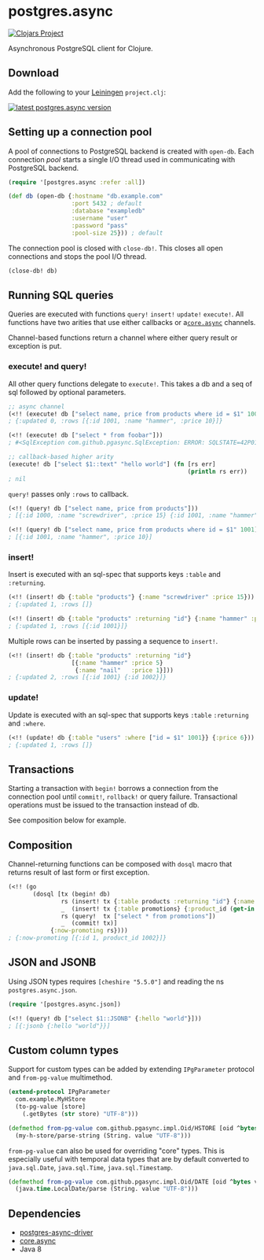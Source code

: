 postgres.async
==============

[![Clojars Project](https://img.shields.io/clojars/v/alaisi/postgres.async.svg)](https://clojars.org/alaisi/postgres.async)

Asynchronous PostgreSQL client for Clojure.

## Download

Add the following to your [Leiningen](http://github.com/technomancy/leiningen) `project.clj`:

[![latest postgres.async version](https://clojars.org/alaisi/postgres.async/latest-version.svg)](https://clojars.org/alaisi/postgres.async)

## Setting up a connection pool

A pool of connections to PostgreSQL backend is created with `open-db`. Each connection *pool* starts a single I/O thread used in communicating with PostgreSQL backend.

```clojure
(require '[postgres.async :refer :all])

(def db (open-db {:hostname "db.example.com"
                  :port 5432 ; default
                  :database "exampledb"
                  :username "user"
                  :password "pass"
                  :pool-size 25})) ; default
```

The connection pool is closed with `close-db!`. This closes all open connections and stops the pool I/O thread.

```clojure
(close-db! db)
```

## Running SQL queries

Queries are executed with functions `query!` `insert!` `update!` `execute!`. All functions have two arities that use either callbacks or  a[`core.async`](https://github.com/clojure/core.async) channels.

Channel-based functions return a channel where either query result or exception is put.

### execute! and query!

All other query functions delegate to `execute!`. This takes a db and a seq of sql followed by optional parameters.

```clojure
;; async channel
(<!! (execute! db ["select name, price from products where id = $1" 1001]))
; {:updated 0, :rows [{:id 1001, :name "hammer", :price 10}]}

(<!! (execute! db ["select * from foobar"]))
; #<SqlException com.github.pgasync.SqlException: ERROR: SQLSTATE=42P01, MESSAGE=relation "foobar" does not exist>

;; callback-based higher arity
(execute! db ["select $1::text" "hello world"] (fn [rs err]
                                                   (println rs err))
; nil
```

`query!` passes only `:rows` to callback.

```clojure
(<!! (query! db ["select name, price from products"]))
; [{:id 1000, :name "screwdriver", :price 15} {:id 1001, :name "hammer", :price 10}]

(<!! (query! db ["select name, price from products where id = $1" 1001]))
; [{:id 1001, :name "hammer", :price 10}]
```

### insert!

Insert is executed with an sql-spec that supports keys `:table` and `:returning`.

```clojure
(<!! (insert! db {:table "products"} {:name "screwdriver" :price 15}))
; {:updated 1, :rows []}

(<!! (insert! db {:table "products" :returning "id"} {:name "hammer" :price 5}))
; {:updated 1, :rows [{:id 1001}]}
```

Multiple rows can be inserted by passing a sequence to `insert!`.

```clojure
(<!! (insert! db {:table "products" :returning "id"}
                  [{:name "hammer" :price 5}
                   {:name "nail"   :price 1}]))
; {:updated 2, :rows [{:id 1001} {:id 1002}]}
```

### update!

Update is executed with an sql-spec that supports keys `:table` `:returning` and `:where`.

```clojure
(<!! (update! db {:table "users" :where ["id = $1" 1001}} {:price 6}))
; {:updated 1, :rows []}
```

## Transactions

Starting a transaction with `begin!` borrows a connection from the connection pool until `commit!`, `rollback!` or query failure. Transactional operations must be issued to the transaction instead of db.

See composition below for example.

## Composition

Channel-returning functions can be composed with `dosql` macro that returns result of last form or first exception.

```clojure
(<!! (go
       (dosql [tx (begin! db)
               rs (insert! tx {:table products :returning "id"} {:name "saw"})
               _  (insert! tx {:table promotions} {:product_id (get-in rs [:rows 0 :id])})
               rs (query!  tx ["select * from promotions"])
               _  (commit! tx)]
            {:now-promoting rs})))
; {:now-promoting [{:id 1, product_id 1002}]}
```

## JSON and JSONB

Using JSON types requires `[cheshire "5.5.0"]` and reading the ns `postgres.async.json`. 

```clojure
(require '[postgres.async.json])

(<!! (query! db ["select $1::JSONB" {:hello "world"}]))
; [{:jsonb {:hello "world"}}]
```

## Custom column types

Support for custom types can be added by extending `IPgParameter` protocol and `from-pg-value` multimethod.

```clojure
(extend-protocol IPgParameter 
  com.example.MyHStore
  (to-pg-value [store]
    (.getBytes (str store) "UTF-8")))

(defmethod from-pg-value com.github.pgasync.impl.Oid/HSTORE [oid ^bytes value]
  (my-h-store/parse-string (String. value "UTF-8")))
```

`from-pg-value` can also be used for overriding "core" types. This is especially useful with temporal data types that are by default converted to `java.sql.Date`, `java.sql.Time`, `java.sql.Timestamp`.

```clojure
(defmethod from-pg-value com.github.pgasync.impl.Oid/DATE [oid ^bytes value]
  (java.time.LocalDate/parse (String. value "UTF-8")))
```

## Dependencies

* [postgres-async-driver](https://github.com/alaisi/postgres-async-driver)
* [core.async](https://github.com/clojure/core.async)
* Java 8
